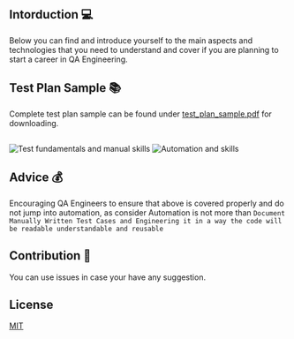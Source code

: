 ## Intorduction :computer:
Below you can find and introduce yourself to the main aspects and technologies that you need to understand and cover if you are planning to start a career in QA Engineering.

## Test Plan Sample :books:
Complete test plan sample can be found under [test_plan_sample.pdf](https://github.com/anas-qa/Quality-Assurance-Road-Map/blob/master/Test_Plan_Sample.pdf) for downloading.

## 

![Test fundamentals and manual skills](https://i.imgur.com/nvuXhUV.png)
![Automation and skills](https://i.imgur.com/1gpOhad.png)


## Advice :moneybag:
Encouraging QA Engineers to ensure that above is covered properly and do not jump into automation, as consider Automation is not more than `Document Manually Written Test Cases and Engineering it in a way the code will be readable understandable and reusable`



## Contribution :raised_hands:
You can use issues in case your have any suggestion.


## License
[MIT](LICENSE)




